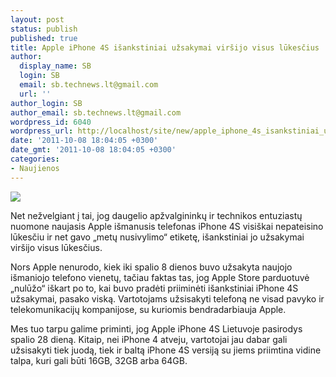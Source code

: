```yaml
---
layout: post
status: publish
published: true
title: Apple iPhone 4S išankstiniai užsakymai viršijo visus lūkesčius
author:
  display_name: SB
  login: SB
  email: sb.technews.lt@gmail.com
  url: ''
author_login: SB
author_email: sb.technews.lt@gmail.com
wordpress_id: 6040
wordpress_url: http://localhost/site/new/apple_iphone_4s_isankstiniai_uzsakymai_virsijo_visus_lukescius/
date: '2011-10-08 18:04:05 +0300'
date_gmt: '2011-10-08 18:04:05 +0300'
categories:
- Naujienos
---
```

<div class="imgright"><img src="http://technews.lt/upload/iPhone4s.jpg"  /></div>
<p>Net nežvelgiant į tai, jog daugelio apžvalgininkų ir technikos entuziastų nuomone naujasis Apple išmanusis telefonas iPhone 4S visiškai nepateisino lūkesčiu ir net gavo „metų nusivylimo“ etiketę, išankstiniai jo užsakymai viršijo visus lūkesčius.</p>
<p>Nors Apple nenurodo, kiek iki spalio 8 dienos buvo užsakyta naujojo išmaniojo telefono vienetų, tačiau faktas tas, jog Apple Store parduotuvė „nulūžo“ iškart po to, kai buvo pradėti priiminėti išankstiniai iPhone 4S užsakymai, pasako viską. Vartotojams užsisakyti telefoną ne visad pavyko ir telekomunikacijų kompanijose, su kuriomis bendradarbiauja Apple.</p>
<p>Mes tuo tarpu galime priminti, jog Apple iPhone 4S Lietuvoje pasirodys spalio 28 dieną. Kitaip, nei iPhone 4 atveju, vartotojai jau dabar gali užsisakyti tiek juodą, tiek ir baltą iPhone 4S versiją su jiems priimtina vidine talpa, kuri gali būti 16GB, 32GB arba 64GB.</p>
